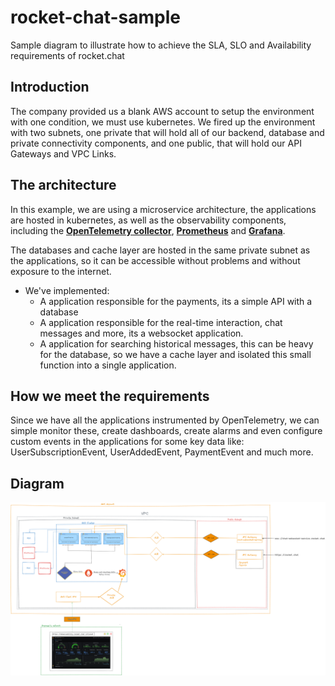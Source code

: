 # rocket-chat-sample
Sample diagram to illustrate how to achieve the SLA, SLO and Availability requirements of rocket.chat


## Introduction
The company provided us a blank AWS account to setup the environment with one condition, we must use kubernetes.
We fired up the environment with two subnets, one private that will hold all of our backend, database and private connectivity components, and one public, that will hold our API Gateways and VPC Links.

## The architecture
In this example, we are using a microservice architecture, the applications are hosted in kubernetes, as well as the observability components, including the [**OpenTelemetry collector**](https://opentelemetry.io/docs/concepts/components/#collector), [**Prometheus**](https://prometheus.io/) and [**Grafana**](https://grafana.com/).

The databases and cache layer are hosted in the same private subnet as the applications, so it can be accessible without problems and without exposure to the internet.

- We've implemented: 
    - A application responsible for the payments, its a simple API with a database
    - A application responsible for the real-time interaction, chat messages and more, its a websocket application.
    - A application for searching historical messages, this can be heavy for the database, so we have a cache layer and isolated this small function into a single application.


## How we meet the requirements
Since we have all the applications instrumented by OpenTelemetry, we can simple monitor these, create dashboards, create alarms and even configure custom events in the applications for some key data like: UserSubscriptionEvent, UserAddedEvent, PaymentEvent and much more.

## Diagram
![](/rocket-chat-diagram.png)
